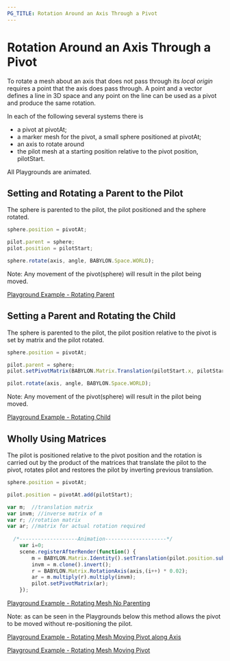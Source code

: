 ```yaml
---
PG_TITLE: Rotation Around an Axis Through a Pivot
---
```


# Rotation Around an Axis Through a Pivot

To rotate a mesh about an axis that does not pass through its _local origin_ requires a point 
that the axis does pass through. A point and a vector defines a line in 3D space and any 
point on the line can be used as a pivot and produce the same rotation.

In each of the following several systems there is

* a pivot at pivotAt;
* a marker mesh for the pivot, a small sphere positioned at pivotAt;
* an axis to rotate around
* the pilot mesh at a starting position relative to the pivot position, pilotStart.

All Playgrounds are animated.

## Setting and Rotating a Parent to the Pilot

The sphere is parented to the pilot, the pilot positioned and the sphere rotated.

```javascript
sphere.position = pivotAt;

pilot.parent = sphere;
pilot.position = pilotStart;

sphere.rotate(axis, angle, BABYLON.Space.WORLD);
```

Note: Any movement of the pivot(sphere) will result in the pilot being moved.

[Playground Example - Rotating Parent](http://www.babylonjs-playground.com/#1JLGFP#6)

## Setting a Parent and Rotating the Child

The sphere is parented to the pilot, the pilot position relative to the pivot is set by matrix and the pilot rotated.

```javascript
sphere.position = pivotAt;

pilot.parent = sphere;
pilot.setPivotMatrix(BABYLON.Matrix.Translation(pilotStart.x, pilotStart.y, pilotStart.z));

pilot.rotate(axis, angle, BABYLON.Space.WORLD);
```
Note: Any movement of the pivot(sphere) will result in the pilot being moved.

[Playground Example - Rotating Child](http://www.babylonjs-playground.com/#1JLGFP#7)

## Wholly Using Matrices

The pilot is positioned relative to the pivot position and the rotation is carried out by the product 
of the matrices that translate the pilot to the pivot, rotates pilot and restores the pilot by inverting previous translation.

```javascript
sphere.position = pivotAt;

pilot.position = pivotAt.add(pilotStart);

var m;  //translation matrix
var invm; //inverse matrix of m
var r; //rotation matrix 
var ar; //matrix for actual rotation required 
	
  /*-------------------Animation--------------------*/
	var i=0;
    scene.registerAfterRender(function() {	
		m = BABYLON.Matrix.Identity().setTranslation(pilot.position.subtract(pivotAt));
		invm = m.clone().invert();
		r = BABYLON.Matrix.RotationAxis(axis,(i++) * 0.02);
		ar = m.multiply(r).multiply(invm);
		pilot.setPivotMatrix(ar);
	});
```
[Playground Example - Rotating Mesh No Parenting](http://www.babylonjs-playground.com/#1JLGFP#8)

Note: as can be seen in the Playgrounds below this method allows the pivot to be moved without re-positioning the pilot.

[Playground Example - Rotating Mesh Moving Pivot along Axis](http://www.babylonjs-playground.com/#1JLGFP#9)

[Playground Example - Rotating Mesh Moving Pivot](http://www.babylonjs-playground.com/#1JLGFP#10)




